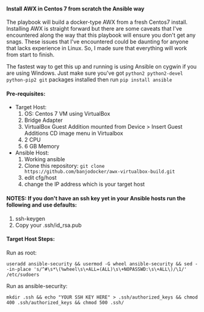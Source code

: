 #### Install AWX in Centos 7 from scratch the Ansible way

The playbook will build a docker-type AWX from a fresh Centos7 install. Installing AWX is straight forward but there are some caveats that I've encountered along the way that this playbook will ensure you don't get any snags. These issues that I've encountered could be daunting for anyone that lacks experience in Linux. So, I made sure that everything will work from start to finish. 

The fastest way to get this up and running is using Ansible on cygwin if you are using Windows. Just make sure you've got ``python2 python2-devel python-pip2 git`` packages installed then run ``pip install ansible``

#### Pre-requisites:
  * Target Host:
      1. OS: Centos 7 VM using VirtualBox
      2. Bridge Adapter
      3. VirtualBox Guest Addition mounted from Device > Insert Guest Additions CD image menu in Virtualbox
      4. 2 CPU
      5. 6 GB Memory
  * Ansible Host:
      1. Working ansible
      2. Clone this repository: ``git clone https://github.com/banjodocker/awx-virtualbox-build.git``
      3. edit cfg/host 
      4. change the IP address which is your target host

#### NOTES: If you don't have an ssh key yet in your Ansible hosts run the following and use defaults:
  1. ssh-keygen
  2. Copy your .ssh/id_rsa.pub
  

#### Target Host Steps:
Run as root:

```useradd ansible-security && usermod -G wheel ansible-security && sed --in-place 's/^#\s*\(%wheel\s\+ALL=(ALL)\s\+NOPASSWD:\s\+ALL\)/\1/' /etc/sudoers```

Run as ansible-security:

```mkdir .ssh && echo "YOUR SSH KEY HERE" > .ssh/authorized_keys && chmod 400 .ssh/authorized_keys && chmod 500 .ssh/```


 
 
